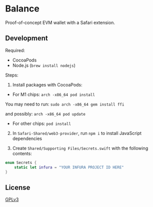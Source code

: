 # Balance

Proof-of-concept EVM wallet with a Safari extension.

## Development

Required:

- CocoaPods
- Node.js (`brew install nodejs`)

Steps:

1. Install packages with CocoaPods:

- For M1 chips:
`arch -x86_64 pod install`

You may need to run:
`sudo arch -x86_64 gem install ffi`

and possibly:
`arch -x86_64 pod update`

- For other chips: `pod install`

2. In `Safari-Shared/web3-provider`, run `npm i` to install JavaScript dependencies

3. Create `Shared/Supporting Files/Secrets.swift` with the following contents:

```swift
enum Secrets {
    static let infura = "YOUR INFURA PROJECT ID HERE"
}
```

## License

[GPLv3](https://github.com/balance-io/Balance/blob/main/LICENSE)
